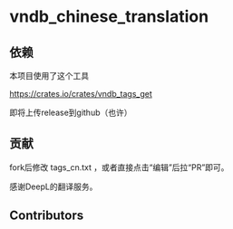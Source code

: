# vndb_chinese_translation

## 依赖

本项目使用了这个工具

https://crates.io/crates/vndb_tags_get

即将上传release到github（也许）

## 贡献

fork后修改 tags_cn.txt ，或者直接点击“编辑”后拉“PR”即可。

感谢DeepL的翻译服务。

## Contributors
